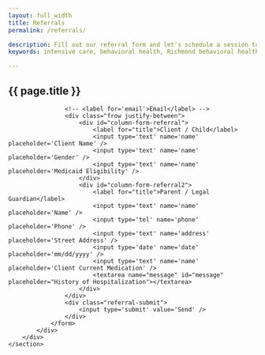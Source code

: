 ```yaml
---
layout: full_width
title: Referrals
permalink: /referrals/

description: Fill out our referral form and let's schedule a session to talk about behavioral health at Intensive Care Outpatient Services
keywords: intensive care, behavioral health, Richmond behavioral health, mental health care, Richmond youth programs, ICOS

---
```


<div class="page_wrapper">
	<section class="container">
		<div id="about" class="page with_sidebar">
			<h1>{{ page.title }}</h1>
			<div class="form_wrapper">
				<form action="https://getsimpleform.com/messages?form_api_token=9e799c6bca11d6d101172e069e50d216" method="post">
					<!-- the redirect_to is optional, the form will redirect to the referrer on submission -->
					<input type='hidden' name='redirect_to' value='<the complete return url e.g. http://fooey.com/thank-you.html>' />
					<!-- all your input fields here.... -->

					<!-- <label for='email'>Email</label> -->
					<div class="frow justify-between">
						<div id="column-form-referral">
						  	<label for="title">Client / Child</label>
						  	<input type='text' name='name' placeholder='Client Name' />
						  	<input type='text' name='name' placeholder='Gender' />
						  	<input type='text' name='name' placeholder='Medicaid Eligibility' />
						</div>
						<div id="column-form-referral2">
							<label for="title">Parent / Legal Guardian</label>
							<input type='text' name='name' placeholder='Name' />
							<input type='tel' name='phone' placeholder='Phone' />
							<input type='text' name='address' placeholder='Street Address' />
							<input type='date' name='date' placeholder='mm/dd/yyyy' />
							<input type='text' name='name' placeholder='Client Current Medication' />
							<textarea name="message" id="message" placeholder="History of Hospitalization"></textarea>
						</div>
					</div>
					<div class="referral-submit">
				  		<input type='submit' value='Send' />
				  	</div>
				</form>
			</div>
		</div>
	</section>
</div>